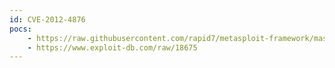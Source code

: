 ```yaml
---
id: CVE-2012-4876
pocs:
    - https://raw.githubusercontent.com/rapid7/metasploit-framework/master/modules/exploits/windows/browser/ultramjcam_openfiledig_bof.rb
    - https://www.exploit-db.com/raw/18675
---
```

